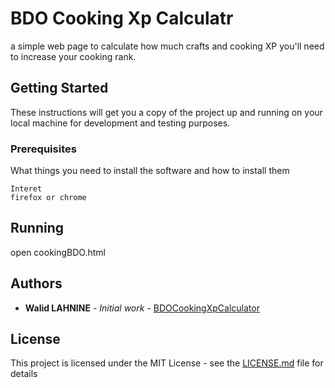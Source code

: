 # BDO Cooking Xp Calculatr

a simple web page to calculate how much crafts and cooking XP you'll need to increase your cooking rank.
## Getting Started

These instructions will get you a copy of the project up and running on your local machine for development and testing purposes.
### Prerequisites

What things you need to install the software and how to install them

```
Interet 
firefox or chrome
```

## Running 

open cookingBDO.html



## Authors

* **Walid LAHNINE** - *Initial work* - [BDOCookingXpCalculator](https://github.com/waliori/BDOCookingXpCalculator)

## License

This project is licensed under the MIT License - see the [LICENSE.md](LICENSE.md) file for details


